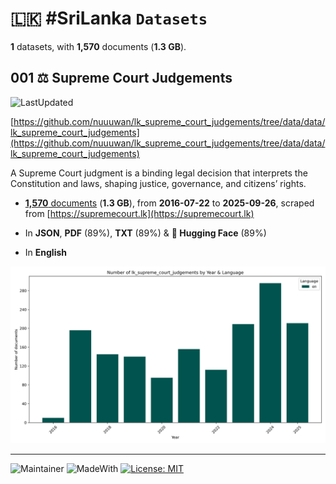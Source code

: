 # 🇱🇰 #SriLanka `Datasets`

**1** datasets, with **1,570** documents (**1.3 GB**).

## 001 ⚖️ Supreme Court Judgements

![LastUpdated](https://img.shields.io/badge/last_updated-2025--09--30_05:11:35-green)

[https://github.com/nuuuwan/lk_supreme_court_judgements/tree/data/data/lk_supreme_court_judgements](https://github.com/nuuuwan/lk_supreme_court_judgements/tree/data/data/lk_supreme_court_judgements)

A Supreme Court judgment is a binding legal decision that interprets the Constitution and laws, shaping justice, governance, and citizens’ rights.

- [**1,570** documents](https://github.com/nuuuwan/lk_supreme_court_judgements/tree/data/data/lk_supreme_court_judgements) (**1.3 GB**), from **2016-07-22** to **2025-09-26**, scraped from [https://supremecourt.lk](https://supremecourt.lk)

- In **JSON**, **PDF** (89%), **TXT** (89%) & **🤗 Hugging Face** (89%)

- In **English**

![Chart](https://raw.githubusercontent.com/nuuuwan/lk_supreme_court_judgements/refs/heads/data/data/lk_supreme_court_judgements/docs_by_year_and_lang.png)

---

![Maintainer](https://img.shields.io/badge/maintainer-nuuuwan-red)
![MadeWith](https://img.shields.io/badge/made_with-python-blue)
[![License: MIT](https://img.shields.io/badge/License-MIT-yellow.svg)](https://opensource.org/licenses/MIT)
